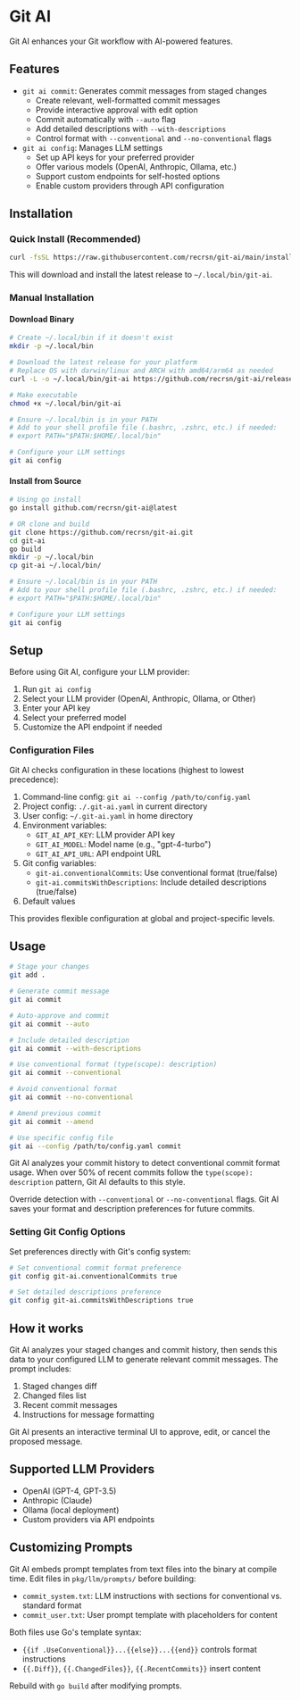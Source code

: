 # Git AI

Git AI enhances your Git workflow with AI-powered features.

## Features

- `git ai commit`: Generates commit messages from staged changes
  - Create relevant, well-formatted commit messages
  - Provide interactive approval with edit option
  - Commit automatically with `--auto` flag
  - Add detailed descriptions with `--with-descriptions`
  - Control format with `--conventional` and `--no-conventional` flags
- `git ai config`: Manages LLM settings
  - Set up API keys for your preferred provider
  - Offer various models (OpenAI, Anthropic, Ollama, etc.)
  - Support custom endpoints for self-hosted options
  - Enable custom providers through API configuration

## Installation

### Quick Install (Recommended)

```bash
curl -fsSL https://raw.githubusercontent.com/recrsn/git-ai/main/install.sh | bash
```

This will download and install the latest release to `~/.local/bin/git-ai`.

### Manual Installation

#### Download Binary

```bash
# Create ~/.local/bin if it doesn't exist
mkdir -p ~/.local/bin

# Download the latest release for your platform
# Replace OS with darwin/linux and ARCH with amd64/arm64 as needed
curl -L -o ~/.local/bin/git-ai https://github.com/recrsn/git-ai/releases/latest/download/git-ai-OS-ARCH

# Make executable
chmod +x ~/.local/bin/git-ai

# Ensure ~/.local/bin is in your PATH
# Add to your shell profile file (.bashrc, .zshrc, etc.) if needed:
# export PATH="$PATH:$HOME/.local/bin"

# Configure your LLM settings
git ai config
```

#### Install from Source

```bash
# Using go install
go install github.com/recrsn/git-ai@latest

# OR clone and build
git clone https://github.com/recrsn/git-ai.git
cd git-ai
go build
mkdir -p ~/.local/bin
cp git-ai ~/.local/bin/

# Ensure ~/.local/bin is in your PATH
# Add to your shell profile file (.bashrc, .zshrc, etc.) if needed:
# export PATH="$PATH:$HOME/.local/bin"

# Configure your LLM settings
git ai config
```

## Setup

Before using Git AI, configure your LLM provider:

1. Run `git ai config`
2. Select your LLM provider (OpenAI, Anthropic, Ollama, or Other)
3. Enter your API key
4. Select your preferred model
5. Customize the API endpoint if needed

### Configuration Files

Git AI checks configuration in these locations (highest to lowest precedence):

1. Command-line config: `git ai --config /path/to/config.yaml`
2. Project config: `./.git-ai.yaml` in current directory
3. User config: `~/.git-ai.yaml` in home directory
4. Environment variables:
   - `GIT_AI_API_KEY`: LLM provider API key
   - `GIT_AI_MODEL`: Model name (e.g., "gpt-4-turbo")
   - `GIT_AI_API_URL`: API endpoint URL
5. Git config variables:
   - `git-ai.conventionalCommits`: Use conventional format (true/false)
   - `git-ai.commitsWithDescriptions`: Include detailed descriptions (true/false)
6. Default values

This provides flexible configuration at global and project-specific levels.

## Usage

```bash
# Stage your changes
git add .

# Generate commit message
git ai commit

# Auto-approve and commit
git ai commit --auto

# Include detailed description
git ai commit --with-descriptions

# Use conventional format (type(scope): description)
git ai commit --conventional

# Avoid conventional format
git ai commit --no-conventional

# Amend previous commit
git ai commit --amend

# Use specific config file
git ai --config /path/to/config.yaml commit
```

Git AI analyzes your commit history to detect conventional commit format usage. When over 50% of recent commits follow the `type(scope): description` pattern, Git AI defaults to this style.

Override detection with `--conventional` or `--no-conventional` flags. Git AI saves your format and description preferences for future commits.

### Setting Git Config Options

Set preferences directly with Git's config system:

```bash
# Set conventional commit format preference
git config git-ai.conventionalCommits true

# Set detailed descriptions preference
git config git-ai.commitsWithDescriptions true
```

## How it works

Git AI analyzes your staged changes and commit history, then sends this data to your configured LLM to generate relevant commit messages. The prompt includes:

1. Staged changes diff
2. Changed files list
3. Recent commit messages
4. Instructions for message formatting

Git AI presents an interactive terminal UI to approve, edit, or cancel the proposed message.

## Supported LLM Providers

- OpenAI (GPT-4, GPT-3.5)
- Anthropic (Claude)
- Ollama (local deployment)
- Custom providers via API endpoints

## Customizing Prompts

Git AI embeds prompt templates from text files into the binary at compile time. Edit files in `pkg/llm/prompts/` before building:

- `commit_system.txt`: LLM instructions with sections for conventional vs. standard format
- `commit_user.txt`: User prompt template with placeholders for content

Both files use Go's template syntax:
- `{{if .UseConventional}}...{{else}}...{{end}}` controls format instructions
- `{{.Diff}}`, `{{.ChangedFiles}}`, `{{.RecentCommits}}` insert content

Rebuild with `go build` after modifying prompts.
